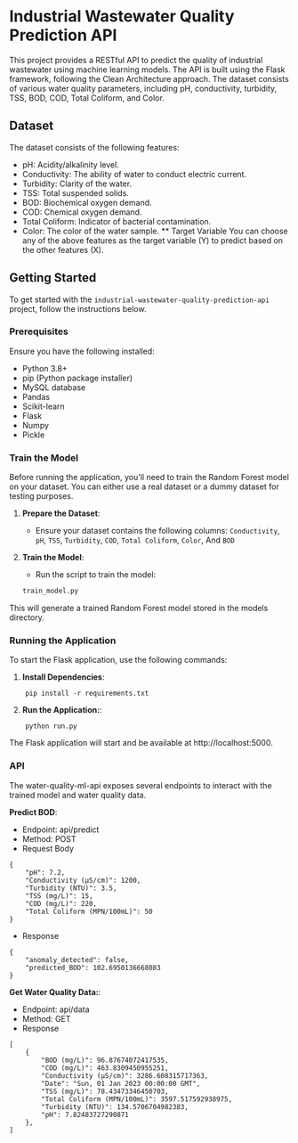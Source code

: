 # Industrial Wastewater Quality Prediction API
This project provides a RESTful API to predict the quality of industrial wastewater using machine learning models. The API is built using the Flask framework, following the Clean Architecture approach. The dataset consists of various water quality parameters, including pH, conductivity, turbidity, TSS, BOD, COD, Total Coliform, and Color.

## Dataset
The dataset consists of the following features:

- pH: Acidity/alkalinity level.
- Conductivity: The ability of water to conduct electric current.
- Turbidity: Clarity of the water.
- TSS: Total suspended solids.
- BOD: Biochemical oxygen demand.
- COD: Chemical oxygen demand.
- Total Coliform: Indicator of bacterial contamination.
- Color: The color of the water sample.
** Target Variable
You can choose any of the above features as the target variable (Y) to predict based on the other features (X).

## Getting Started

To get started with the `industrial-wastewater-quality-prediction-api` project, follow the instructions below.

### Prerequisites

Ensure you have the following installed:

- Python 3.8+
- pip (Python package installer)
- MySQL database
- Pandas
- Scikit-learn
- Flask
- Numpy
- Pickle

### Train the Model

Before running the application, you'll need to train the Random Forest model on your dataset. You can either use a real dataset or a dummy dataset for testing purposes.

1. **Prepare the Dataset**:

   - Ensure your dataset contains the following columns: `Conductivity`, `pH`, `TSS`, `Turbidity`, `COD`, `Total Coliform`, `Color`, And `BOD`

2. **Train the Model**:
   - Run the script to train the model:
   ```bash
   train_model.py
   ```

This will generate a trained Random Forest model stored in the models directory.

### Running the Application

To start the Flask application, use the following commands:

1. **Install Dependencies**:

```
    pip install -r requirements.txt
```

2. **Run the Application:**:

```
    python run.py
```

The Flask application will start and be available at http://localhost:5000.

### API

The water-quality-ml-api exposes several endpoints to interact with the trained model and water quality data.

**Predict BOD**:

- Endpoint: api/predict
- Method: POST
- Request Body

```
{
    "pH": 7.2,
    "Conductivity (µS/cm)": 1200,
    "Turbidity (NTU)": 3.5,
    "TSS (mg/L)": 15,
    "COD (mg/L)": 220,
    "Total Coliform (MPN/100mL)": 50
}
```

- Response

```
{
    "anomaly_detected": false,
    "predicted_BOD": 102.6950136668083
}
```

**Get Water Quality Data:**:

- Endpoint: api/data
- Method: GET
- Response

```
[
    {
        "BOD (mg/L)": 96.87674072417535,
        "COD (mg/L)": 463.8309450955251,
        "Conductivity (µS/cm)": 3286.608315717363,
        "Date": "Sun, 01 Jan 2023 00:00:00 GMT",
        "TSS (mg/L)": 78.43473346450703,
        "Total Coliform (MPN/100mL)": 3597.517592938975,
        "Turbidity (NTU)": 134.5706704982383,
        "pH": 7.82483727290871
    },
]
```
